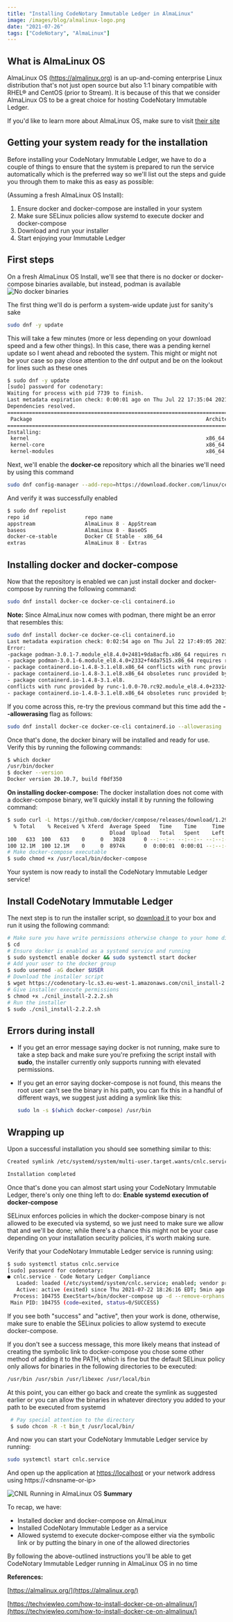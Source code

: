 ```yaml
---
title: "Installing CodeNotary Immutable Ledger in AlmaLinux"
image: /images/blog/almalinux-logo.png
date: "2021-07-26"
tags: ["CodeNotary", "AlmaLinux"]
---
```


 

## **What is AlmaLinux OS**

AlmaLinux OS (https://almalinux.org) is an up-and-coming enterprise Linux distribution that's not just open source but also 1:1 binary compatible with RHEL® and CentOS (prior to Stream). It is because of this that we consider AlmaLinux OS to be a great choice for hosting CodeNotary Immutable Ledger.

If you'd like to learn more about AlmaLinux OS, make sure to visit [their site](https://almalinux.org/)

## **Getting your system ready for the installation**

Before installing your CodeNotary Immutable Ledger, we have to do a couple of things to ensure that the system is prepared to run the service automatically which is the preferred way so we'll list out the steps and guide you through them to make this as easy as possible:

(Assuming a fresh AlmaLinux OS Install):

1. Ensure docker and docker-compose are installed in your system
2. Make sure SELinux policies allow systemd to execute docker and docker-compose
3. Download and run your installer
4. Start enjoying your Immutable Ledger

## **First steps**

On a fresh AlmaLinux OS Install, we'll see that there is no docker or docker-compose binaries available, but instead, podman is available
![No docker binaries](/images/blog/almalinux-no-docker.png)

The first thing we'll do is perform a system-wide update just for sanity's sake

```bash
sudo dnf -y update
```

This will take a few minutes (more or less depending on your download speed and a few other things). In this case, there was a pending kernel update so I went ahead and rebooted the system. This might or might not be your case so pay close attention to the dnf output and be on the lookout for lines such as these ones

```bash
$ sudo dnf -y update
[sudo] password for codenotary:
Waiting for process with pid 7739 to finish.
Last metadata expiration check: 0:00:01 ago on Thu Jul 22 17:35:04 2021.
Dependencies resolved.
=====================================================================================================================================================================================================================================
 Package                                                        Architecture                            Version                                                                     Repository                                  Size
=====================================================================================================================================================================================================================================
Installing:
 kernel                                                         x86_64                                  4.18.0-305.10.2.el8_4                                                       baseos                                     5.9 M
 kernel-core                                                    x86_64                                  4.18.0-305.10.2.el8_4                                                       baseos                                      36 M
 kernel-modules                                                 x86_64                                  4.18.0-305.10.2.el8_4                                                       baseos                                      28 M
```

Next, we'll enable the **docker-ce** repository which all the binaries we'll  need by using this command

```bash
sudo dnf config-manager --add-repo=https://download.docker.com/linux/centos/docker-ce.repo
```

And verify it was successfully enabled

```bash
$ sudo dnf repolist
repo id                  repo name
appstream                AlmaLinux 8 - AppStream
baseos                   AlmaLinux 8 - BaseOS
docker-ce-stable         Docker CE Stable - x86_64
extras                   AlmaLinux 8 - Extras

```

## **Installing docker and docker-compose**

Now that the repository is enabled we can just install docker and docker-compose by running the following command:

```bash
sudo dnf install docker-ce docker-ce-cli containerd.io
```

**Note:** Since AlmaLinux now comes with podman, there might be an error that resembles this:

```bash
sudo dnf install docker-ce docker-ce-cli containerd.io
Last metadata expiration check: 0:02:54 ago on Thu Jul 22 17:49:05 2021.
Error:
-package podman-3.0.1-7.module_el8.4.0+2481+9da8acfb.x86_64 requires runc >= 1.0.0-57, but none of the providers can be installed
- package podman-3.0.1-6.module_el8.4.0+2332+f4da7515.x86_64 requires runc >= 1.0.0-57, but none of the providers can be installed
- package containerd.io-1.4.8-3.1.el8.x86_64 conflicts with runc provided by runc-1.0.0-73.rc93.module_el8.4.0+2481+9da8acfb.x86_64
- package containerd.io-1.4.8-3.1.el8.x86_64 obsoletes runc provided by runc-1.0.0-73.rc93.module_el8.4.0+2481+9da8acfb.x86_64
- package containerd.io-1.4.8-3.1.el8.
conflicts with runc provided by runc-1.0.0-70.rc92.module_el8.4.0+2332+f4da7515.x86_64
- package containerd.io-1.4.8-3.1.el8.x86_64 obsoletes runc provided by runc-1.0.0-70.rc92.module_el8.4.0+2332+f4da7515.x86_64
```

If you come across this, re-try the previous command but this time add the **--allowerasing** flag as follows:

```bash
sudo dnf install docker-ce docker-ce-cli containerd.io --allowerasing
```

Once that's done, the docker binary will be installed and ready for use. Verify this by running the following commands:

```bash
$ which docker
/usr/bin/docker
$ docker --version
Docker version 20.10.7, build f0df350
```

**On installing docker-compose:** The docker installation does not come with a docker-compose binary, we'll quickly install it by running the following command:

```bash
$ sudo curl -L https://github.com/docker/compose/releases/download/1.29.2/docker-compose-`uname -s`-`uname -m` -o /usr/local/bin/docker-compose
  % Total    % Received % Xferd  Average Speed   Time    Time     Time  Current
                                 Dload  Upload   Total   Spent    Left  Speed
100   633  100   633    0     0   3028      0 --:--:-- --:--:-- --:--:--  3028
100 12.1M  100 12.1M    0     0  8974k      0  0:00:01  0:00:01 --:--:-- 17.6M
# Make docker-compose executable
$ sudo chmod +x /usr/local/bin/docker-compose
```

Your system is now ready to install the CodeNotary Immutable Ledger service!

## **Install CodeNotary Immutable Ledger**

The next step is to run the installer script, so [download it](https://codenotary-lc.s3.eu-west-1.amazonaws.com/cnil_install-2.2.2.sh) to your box and run it using the following command:

```bash
# Make sure you have write permissions otherwise change to your home directory
$ cd
# Ensure docker is enabled as a systemd service and running
$ sudo systemctl enable docker && sudo systemctl start docker
# Add your user to the docker group
$ sudo usermod -aG docker $USER
# Download the installer script
$ wget https://codenotary-lc.s3.eu-west-1.amazonaws.com/cnil_install-2.2.2.sh
# Give installer execute permissions
$ chmod +x ./cnil_install-2.2.2.sh
# Run the installer
$ sudo ./cnil_install-2.2.2.sh

```

## **Errors during install**

* If you get an error message saying docker is not running, make sure to take a step back and make sure you're prefixing the script install with **sudo**, the installer currently only supports running with elevated permissions.

* If you get an error saying docker-compose is not found, this means the root user can't see the binary in his path, you can fix this in a handful of different ways, we suggest just adding a symlink like this:

    ```bash
    sudo ln -s $(which docker-compose) /usr/bin
    ```

## Wrapping up

Upon a successful installation you should see something similar to this:

```bash
Created symlink /etc/systemd/system/multi-user.target.wants/cnlc.service → /etc/systemd/system/cnlc.service

Installation completed
```

Once that's done you can almost start using your CodeNotary Immutable Ledger, there's only one thing left to do: **Enable systemd execution of docker-compose**

SELinux enforces policies in which the docker-compose binary is not allowed to be executed via systemd, so we just need to make sure we allow that and we'll be done; while there's a chance this might not be your case depending on your installation security policies, it's worth making sure.

Verify that your CodeNotary Immutable Ledger service is running using:

```bash
$ sudo systemctl status cnlc.service
[sudo] password for codenotary:
● cnlc.service - Code Notary Ledger Compliance
   Loaded: loaded (/etc/systemd/system/cnlc.service; enabled; vendor preset: disabled)
   Active: active (exited) since Thu 2021-07-22 18:26:16 EDT; 5min ago
  Process: 104755 ExecStart=/bin/docker-compose up -d --remove-orphans (code=exited, status=0/SUCCESS)
 Main PID: 104755 (code=exited, status=0/SUCCESS)
```

If you see both "success" and "active", then your work is done, otherwise, make sure to enable the SELinux policies to allow systemd to execute docker-compose.

If you don't see a success message, this more likely means that instead of creating the symbolic link to docker-compose you chose some other method of adding it to the PATH, which is fine but the default SELinux policy only allows for binaries in the following directories to be executed:

```bash
/usr/bin /usr/sbin /usr/libexec /usr/local/bin
```

At this point, you can either go back and create the symlink as suggested earlier or you can allow the binaries in whatever directory you added to your path to be executed from systemd

```bash
 # Pay special attention to the directory
 $ sudo chcon -R -t bin_t /usr/local/bin/
```

And now you can start your CodeNotary Immutable Ledger service by running:

```bash
sudo systemctl start cnlc.service
```

And open up the application at [https://localhost](https://localhost) or your network address using https://\<dnsname-or-ip\>

![CNIL Running in AlmaLinux OS](/images/blog/almalinux-cnil.png)
**Summary**

To recap, we have:

* Installed docker and docker-compose on AlmaLinux
* Installed CodeNotary Immutable Ledger as a service
* Allowed systemd to execute docker-compose either via the symbolic link or by putting the binary in one of the allowed directories

By following the above-outlined instructions you'll be able to get CodeNotary Immutable Ledger running in AlmaLinux OS in no time

**References:**

[https://almalinux.org/](https://almalinux.org/)

[https://techviewleo.com/how-to-install-docker-ce-on-almalinux/](https://techviewleo.com/how-to-install-docker-ce-on-almalinux/)

